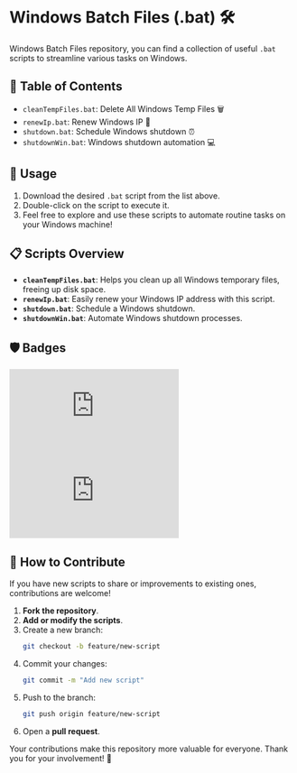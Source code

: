 # Windows Batch Files (.bat) 🛠️

Windows Batch Files repository, you can find a collection of useful `.bat` scripts to streamline various tasks on Windows.

## 📜 Table of Contents
- `cleanTempFiles.bat`: Delete All Windows Temp Files 🗑️
- `renewIp.bat`: Renew Windows IP 🔄
- `shutdown.bat`: Schedule Windows shutdown ⏰
- `shutdownWin.bat`: Windows shutdown automation 💻

## 🚀 Usage
1. Download the desired `.bat` script from the list above.
2. Double-click on the script to execute it.
3. Feel free to explore and use these scripts to automate routine tasks on your Windows machine!

## 📋 Scripts Overview
- **`cleanTempFiles.bat`**: Helps you clean up all Windows temporary files, freeing up disk space.
- **`renewIp.bat`**: Easily renew your Windows IP address with this script.
- **`shutdown.bat`**: Schedule a Windows shutdown.
- **`shutdownWin.bat`**: Automate Windows shutdown processes.

## 🛡️ Badges
![GitHub top language](https://img.shields.io/github/languages/top/gsfalcon/.bat)
![GitHub repo size](https://img.shields.io/github/repo-size/gsfalcon/.bat)

## 🤝 How to Contribute
If you have new scripts to share or improvements to existing ones, contributions are welcome!

1. **Fork the repository**.
2. **Add or modify the scripts**.
3. Create a new branch:
   ```bash
   git checkout -b feature/new-script
   ```
4. Commit your changes:
   ```bash
   git commit -m "Add new script"
   ```
5. Push to the branch:
   ```bash
   git push origin feature/new-script
   ```
6. Open a **pull request**.

Your contributions make this repository more valuable for everyone. Thank you for your involvement! 🚀


